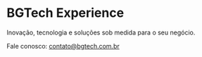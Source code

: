 # BGTech Experience
Inovação, tecnologia e soluções sob medida para o seu negócio.

Fale conosco: contato@bgtech.com.br
